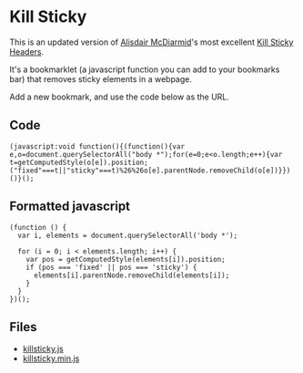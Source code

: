 # Kill Sticky

This is an updated version of [Alisdair McDiarmid](https://alisdair.mcdiarmid.org/)'s most excellent [Kill Sticky Headers](https://alisdair.mcdiarmid.org/kill-sticky-headers/).

It's a bookmarklet (a javascript function you can add to your bookmarks bar) that removes sticky elements in a webpage.

Add a new bookmark, and use the code below as the URL.

## Code

```
(javascript:void function(){(function(){var e,o=document.querySelectorAll("body *");for(e=0;e<o.length;e++){var t=getComputedStyle(o[e]).position;("fixed"===t||"sticky"===t)%26%26o[e].parentNode.removeChild(o[e])}})()}();
```

## Formatted javascript

```lang=js
(function () {
  var i, elements = document.querySelectorAll('body *');

  for (i = 0; i < elements.length; i++) {
    var pos = getComputedStyle(elements[i]).position;
    if (pos === 'fixed' || pos === 'sticky') {
      elements[i].parentNode.removeChild(elements[i]);
    }
  }
})();
```

## Files

* [killsticky.js](killsticky.js)
* [killsticky.min.js](killsticky.min.js)
